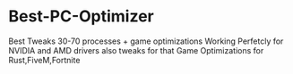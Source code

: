 # Best-PC-Optimizer
Best Tweaks 30-70 processes + game optimizations
Working Perfetcly for NVIDIA and AMD drivers also tweaks for that
Game Optimizations for Rust,FiveM,Fortnite
